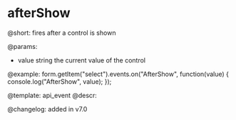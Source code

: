 afterShow
=============

@short: fires after a control is shown
 

@params:
- value     string     the current value of the control



@example:
form.getItem("select").events.on("AfterShow", function(value) {
    console.log("AfterShow", value);
});


@template: api_event
@descr:


@changelog: added in v7.0